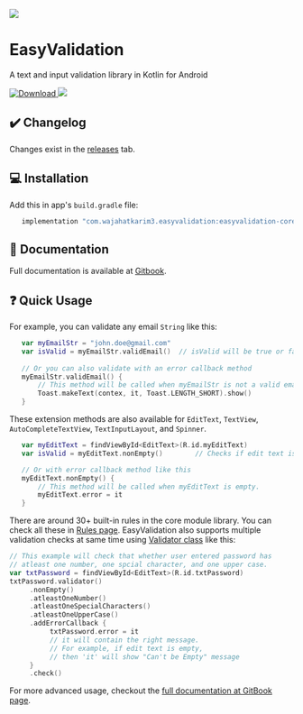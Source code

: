 ![](https://raw.githubusercontent.com/wajahatkarim3/EasyValidation/master/Art/easyvalidlogo1.jpg)

# EasyValidation
A text and input validation library in Kotlin for Android

[ ![Download](https://api.bintray.com/packages/wajahatkarim3/EasyValidation/com.wajahatkarim3.EasyValidation.core/images/download.svg) ](https://bintray.com/wajahatkarim3/EasyValidation/com.wajahatkarim3.EasyValidation.core/_latestVersion) [![](https://img.shields.io/badge/PRs-welcome-brightgreen.svg)]()

## ✔️ Changelog
Changes exist in the [releases](https://github.com/wajahatkarim3/MediumClap-Android/releases) tab.

## 💻 Installation
Add this in app's ```build.gradle``` file:

```groovy
   implementation "com.wajahatkarim3.easyvalidation:easyvalidation-core:1.0.1"
```

## 📄 Documentation
Full documentation is available at [Gitbook](https://wajahatkarim.gitbook.io/easyvalidation/).

## ❓ Quick Usage

For example, you can validate any email `String` like this:
```kotlin
   var myEmailStr = "john.doe@gmail.com"
   var isValid = myEmailStr.validEmail()  // isValid will be true or false
   
   // Or you can also validate with an error callback method
   myEmailStr.validEmail() {
       // This method will be called when myEmailStr is not a valid email.
       Toast.makeText(contex, it, Toast.LENGTH_SHORT).show()
   }
```
These extension methods are also available for `EditText`, `TextView`, `AutoCompleteTextView`, `TextInputLayout`, and `Spinner`.
```kotlin
   var myEditText = findViewById<EditText>(R.id.myEditText)
   var isValid = myEditText.nonEmpty()        // Checks if edit text is empty or not

   // Or with error callback method like this
   myEditText.nonEmpty() {
       // This method will be called when myEditText is empty.
       myEditText.error = it
   }
```
There are around 30+ built-in rules in the core module library. You can check all these in [Rules page](https://wajahatkarim.gitbook.io/easyvalidation/usage/built-in-rules).
EasyValidation also supports multiple validation checks at same time using [Validator class](https://wajahatkarim.gitbook.io/easyvalidation/usage/untitled) like this:
```kotlin
// This example will check that whether user entered password has
// atleast one number, one spcial character, and one upper case.
var txtPassword = findViewById<EditText>(R.id.txtPassword)
txtPassword.validator()
     .nonEmpty()
     .atleastOneNumber()
     .atleastOneSpecialCharacters()
     .atleastOneUpperCase()
     .addErrorCallback { 
          txtPassword.error = it
          // it will contain the right message. 
          // For example, if edit text is empty, 
          // then 'it' will show "Can't be Empty" message
     }
     .check()
```

For more advanced usage, checkout the [full documentation at GitBook page](https://wajahatkarim.gitbook.io/easyvalidation/).
